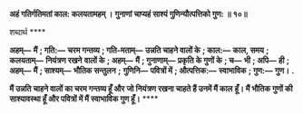 **अहं गतिर्गतिमतां काल: कलयतामहम् ।** **गुनाणां चाप्यहं साश्यं गुणिन्यौत्पत्तिको गुण: ॥ १०॥** 

शब्दार्थ **** 

**अहम्—** **मैं** **; गति:—** **चरम गन्तव्य** **; गति-मताम्—** **उन्नति चाहने वालों के** **; काल:—** **काल, समय** **; कलयताम्—** **नियंत्रण रखने** **वालों के** **; अहम्—** **मैं** **; गुनाणाम्—** **प्रकृति के गुणों के** **; च—** **भी** **; अपि—** **ही** **; अहम्—** **मैं** **; साश्यम्—** **भौतिक सन्तुलन** **;** **गुणिनि—** **पवित्रों में** **; औत्पत्तिक:—** **स्वाभाविक** **; गुण:—** **गुण।** **.** 

**मैं उन्नति चाहने वालों का चरम गन्तव्य हूँ और जो नियंत्रण रखना चाहते हैं उनमें मैं काल** **हूँ। मैं भौतिक गुणों की साश्यावस्था हूँ और पवित्रों में मैं स्वाभाविक गुण हूँ।** **** 